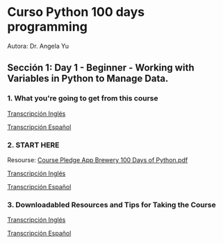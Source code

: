 <h1>Curso Python 100 days programming</h1> 
Autora: Dr. Angela Yu

<h2>Sección 1: Day 1 - Beginner - Working with Variables in Python to Manage Data.</h2>

<h3>1. What you're going to get from this course</h3>

<a href="01_Cap\TranscripcionIng.md" title="Transcripción Inglés">Transcripción Inglés</a>

<a href="01_Cap\TranscripcionEs.md" title="Transcripción Español">Transcripción Español</a>

<h3>2. START HERE</h3>

Resourse: <a href="02_Cap/Course+Pledge+-+App+Brewery+100+Days+of+Python.pdf" target="_blank">Course Pledge App Brewery 100 Days of Python.pdf</a>

<a href="02_Cap\TranscripcionIng.md" title="Transcripción Inglés">Transcripción Inglés</a>

<a href="02_Cap\TranscripcionEs.md" title="Transcripción Español">Transcripción Español</a>

<h3>3. Downloadabled Resources and Tips for Taking the Course</h3>

<a href="03_Cap\TranscripcionIng.md" title="Transcripción Inglés">Transcripción Inglés</a>

<a href="03_Cap\TranscripcionEs.md" title="Transcripción Español">Transcripción Español</a>



